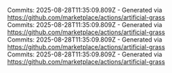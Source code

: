 Commits: 2025-08-28T11:35:09.809Z - Generated via https://github.com/marketplace/actions/artificial-grass
<br>
Commits: 2025-08-28T11:35:09.809Z - Generated via https://github.com/marketplace/actions/artificial-grass
<br>
Commits: 2025-08-28T11:35:09.809Z - Generated via https://github.com/marketplace/actions/artificial-grass
<br>
Commits: 2025-08-28T11:35:09.809Z - Generated via https://github.com/marketplace/actions/artificial-grass
<br>
